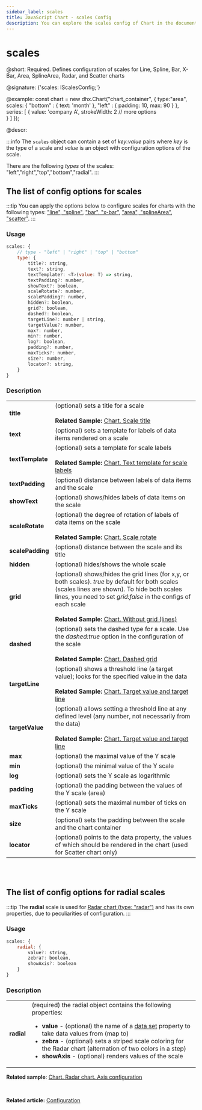 ```yaml
---
sidebar_label: scales
title: JavaScript Chart - scales Config 
description: You can explore the scales config of Chart in the documentation of the DHTMLX JavaScript UI library. Browse developer guides and API reference, try out code examples and live demos, and download a free 30-day evaluation version of DHTMLX Suite.
---
```


# scales

@short: Required. Defines configuration of scales for Line, Spline, Bar, X-Bar, Area, SplineArea, Radar, and Scatter charts

@signature: {'scales: IScalesConfig;'}

@example:
const chart = new dhx.Chart("chart_container", {
    type:"area",
    scales: {
    	"bottom" : {
    		text: 'month'
    	},
    	"left" : {
    		padding: 10,
    		max: 90
    	}
    },
    series: [
        {
           value: 'company A',
           strokeWidth: 2
           // more options   
        }
    ]
});

@descr:

:::info
The `scales` object can contain a set of *key:value* pairs where *key* is the type of a scale and *value* is an object with configuration options of the scale.

There are the following *types* of the scales: "left","right","top","bottom","radial".
:::

## The list of config options for scales

:::tip
You can apply the options below to configure scales for charts with the following types: 
["line", "spline"](chart/charts_overview.md#line-and-spline-chart), ["bar", "x-bar"](chart/charts_overview.md#bar-and-x-bar-chart), ["area", "splineArea"](chart/charts_overview.md#area-and-splinearea-chart), ["scatter"](chart/charts_overview.md#scatter-chart).
:::

### Usage

~~~js
scales: {
	// type - "left" | "right" | "top" | "bottom"
	type: {
		title?: string,
		text?: string,
		textTemplate?: <T>(value: T) => string,
		textPadding?: number,
		showText?: boolean,
		scaleRotate?: number,
		scalePadding?: number,
		hidden?: boolean,
		grid?: boolean,
		dashed?: boolean,
		targetLine?: number | string,
		targetValue?: number,
		max?: number,
		min?: number,
		log?: boolean,
		padding?: number,
		maxTicks?: number,
		size?: number,
		locator?: string,
	}
}
~~~

### Description

<table>
	<tbody>
        <tr>
			<td><b>title</b></td>
			<td>(optional) sets a title for a scale <br/>
			<br><b>Related Sample: </b><a href="https://snippet.dhtmlx.com/5ir00fer" target="_blank">Chart. Scale title</a>
			</td>
		</tr>
		<tr>
			<td><b>text</b></td>
			<td>(optional) sets a template for labels of data items rendered on a scale</td>
		</tr>
		<tr>
			<td><b>textTemplate</b></td>
			<td>(optional) sets a template for scale labels <br/>
			<br><b>Related Sample: </b><a href="https://snippet.dhtmlx.com/nhm3438n" target="_blank">Chart. Text template for scale labels</a>
			</td>
		</tr>
		<tr>
			<td><b>textPadding</b></td>
			<td>(optional) distance between labels of data items and the scale</td>
		</tr>
		<tr>
			<td><b>showText</b></td>
			<td>(optional) shows/hides labels of data items on the scale</td>
		</tr>
		<tr>
			<td><b>scaleRotate</b></td>
			<td>(optional) the degree of rotation of labels of data items on the scale <br/>
			<br><b>Related Sample: </b><a href="https://snippet.dhtmlx.com/iw00fgl5" target="_blank">Chart. Scale rotate</a>
			</td>
		</tr>
		<tr>
			<td><b>scalePadding</b></td>
			<td>(optional) distance between the scale and its title</td>
		</tr>
		<tr>
			<td><b>hidden</b></td>
			<td>(optional) hides/shows the whole scale</td>
		</tr>
		<tr>
			<td><b>grid</b></td>
			<td>(optional) shows/hides the grid lines (for x,y, or both scales). <i>true</i> by default for both scales (scales lines are shown). To hide both scales lines, you need to set <i>grid:false</i> in the configs of each scale <br/> 
			<br><b>Related Sample: </b><a href="https://snippet.dhtmlx.com/leqdx9qr" target="_blank">Chart. Without grid (lines)</a>
			</td>
		</tr>
		<tr>
			<td><b>dashed</b></td>
			<td>(optional) sets the dashed type for a scale. Use the <i>dashed:true</i> option in the configuration of the scale <br/>
			<br><b>Related Sample: </b><a href="https://snippet.dhtmlx.com/gnj1xc3r" target="_blank">Chart. Dashed grid</a>
			</td>
		</tr>
		<tr>
			<td><b>targetLine</b></td>
			<td>(optional) shows a threshold line (a target value); looks for the specified value in the data <br/>
			<br><b>Related Sample: </b><a href="https://snippet.dhtmlx.com/28y4x1zd" target="_blank">Chart. Target value and target line</a>
			</td>
		</tr>
		<tr>
			<td><b>targetValue</b></td>
			<td>(optional) allows setting a threshold line at any defined level (any number, not necessarily from the data) <br/>
			<br><b>Related Sample: </b><a href="https://snippet.dhtmlx.com/28y4x1zd" target="_blank">Chart. Target value and target line</a>
			</td>
		</tr>
		<tr>
			<td><b>max</b></td>
			<td>(optional) the maximal value of the Y scale</td>
		</tr>
		<tr>
			<td><b>min</b></td>
			<td>(optional) the minimal value of the Y scale</td>
		</tr>
		<tr>
			<td><b>log</b></td>
			<td>(optional) sets the Y scale as logarithmic</td>
		</tr>
		<tr>
			<td><b>padding</b></td>
			<td>(optional) the padding between the values of the Y scale (area)</td>
		</tr>
		<tr>
			<td><b>maxTicks</b></td>
			<td>(optional) sets the maximal number of ticks on the Y scale</td>
		</tr>
		<tr>
			<td><b>size</b></td>
			<td>(optional) sets the padding between the scale and the chart container</td>
		</tr>
		<tr>
			<td><b>locator</b></td>
			<td>(optional) points to the data property, the values of which should be rendered in the chart (used for Scatter chart only)</td>
		</tr>
    </tbody>
</table>
<br><br>

## The list of config options for radial scales

:::tip
The **radial** scale is used for [Radar chart (type: "radar")](chart/charts_overview.md#radar-chart) and has its own properties, due to peculiarities of configuration.
:::

### Usage

~~~js
scales: {
    radial: {
        value?: string,
		zebra?: boolean,
		showAxis?: boolean
    }
}
~~~

### Description

<table>
	<tbody>
       <tr>
			<td><b>radial</b></td>
			<td>(required) the radial object contains the following properties:
            	<ul>
                	<li><b>value</b> - (optional) the name of a <a href="../../data_loading#preparing-data-set">data set</a> property to take data values from (map to)</li>
                    <li><b>zebra</b> - (optional) sets a striped scale coloring for the Radar chart (alternation of two colors in a step)</li>
                    <li><b>showAxis</b> - (optional) renders values of the scale</li>
                </ul>
            </td>
		</tr>
    </tbody>
</table>

**Related sample**: [Chart. Radar chart. Axis configuration](https://snippet.dhtmlx.com/yksfvhhl)

<br>

**Related article:** [Configuration](chart/configuration_properties.md)
